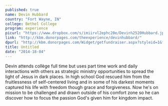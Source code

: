 ```yaml
---
published: true
name: Devin Hubbard
country: "Fort Wayne, IN"
college: Bethel College
program: experience
picurl: "https://www.dropbox.com/s/imiirvl2ephc20e/Devin%2520Hubbard.jpg"
link: "http://kbm.donorpages.com/theexperience/devinhubbard/"
dpurl: "http://kbm.donorpages.com/Widget/getfundraiser.aspx?styleid=1&fid=047e1cc6-3add-4c12-89f4-cec6df9e3c67&pageId=487&did=9e6e189d-1066-4f69-bed1-bf32a5ec586f&type=indiv"
title: Untitled
date: "2014-18-04"
---
```


Devin attends collège full time but uses part time work and daily interactions with others as strategic ministry opportunities to spread the light of Jesus in dark places. In high school God rescued him from the fruitlessness of self-centered living and in some of his darkest moments captured his life with freedom though grace and forgiveness. Now he's on mission to be challenged and drawn outside of his comfort zone so he can discover how to focus the passion God's given him for kingdom impact.